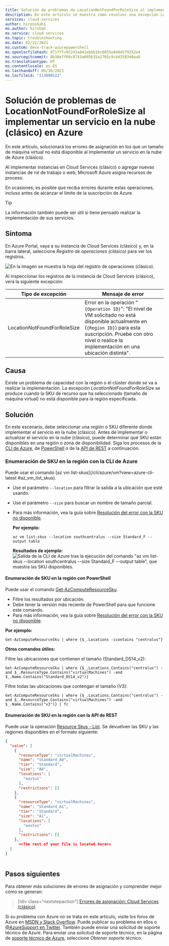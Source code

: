 ```yaml
---
title: Solución de problemas de LocationNotFoundForRoleSize al implementar un servicio en la nube (clásico) en Azure | Microsoft Docs
description: En este artículo se muestra cómo resolver una excepción LocationNotFoundForRoleSize al implementar un servicio en la nube (clásico) en Azure.
services: cloud-services
author: hirenshah1
ms.author: hirshah
ms.service: cloud-services
ms.topic: troubleshooting
ms.date: 02/22/2021
ms.custom: devx-track-azurepowershell
ms.openlocfilehash: 971fffc02241a841ebbb1bc0855e8484579252e4
ms.sourcegitcommit: 8b38eff08c8743a095635a1765c9c44358340aa8
ms.translationtype: HT
ms.contentlocale: es-ES
ms.lasthandoff: 06/30/2021
ms.locfileid: "113090122"
---
```

# <a name="troubleshoot-locationnotfoundforrolesize-when-deploying-a-cloud-service-classic-to-azure"></a>Solución de problemas de LocationNotFoundForRoleSize al implementar un servicio en la nube (clásico) en Azure

En este artículo, solucionará los errores de asignación en los que un tamaño de máquina virtual no está disponible al implementar un servicio en la nube de Azure (clásico).

Al implementar instancias en Cloud Services (clásico) o agregar nuevas instancias de rol de trabajo o web, Microsoft Azure asigna recursos de proceso.

En ocasiones, es posible que reciba errores durante estas operaciones, incluso antes de alcanzar el límite de la suscripción de Azure.

> [!TIP]
> La información también puede ser útil si tiene pensado realizar la implementación de sus servicios.

## <a name="symptom"></a>Síntoma

En Azure Portal, vaya a su instancia de Cloud Services (clásico) y, en la barra lateral, seleccione *Registro de operaciones (clásico)* para ver los registros.

![En la imagen se muestra la hoja del registro de operaciones (clásico).](./media/cloud-services-troubleshoot-location-not-found-for-role-size/cloud-services-troubleshoot-allocation-logs.png)

Al inspeccionar los registros de la instancia de Cloud Services (clásico), verá la siguiente excepción:

|Tipo de excepción  |Mensaje de error  |
|---------|---------|
|LocationNotFoundForRoleSize     |Error en la operación "`{Operation ID}`": "El nivel de VM solicitado no está disponible actualmente en (`{Region ID}`) para esta suscripción. Pruebe con otro nivel o realice la implementación en una ubicación distinta".|

## <a name="cause"></a>Causa

Existe un problema de capacidad con la región o el clúster donde se va a realizar la implementación. La excepción *LocationNotFoundForRoleSize* se produce cuando la SKU de recurso que ha seleccionado (tamaño de máquina virtual) no está disponible para la región especificada.

## <a name="solution"></a>Solución

En este escenario, debe seleccionar una región o SKU diferente donde implementar el servicio en la nube (clásico). Antes de implementar o actualizar el servicio en la nube (clásico), puede determinar qué SKU están disponibles en una región o zona de disponibilidad. Siga los procesos de la [CLI de Azure](#list-skus-in-region-using-azure-cli), de [PowerShell](#list-skus-in-region-using-powershell) o de la [API de REST](#list-skus-in-region-using-rest-api) a continuación.

### <a name="list-skus-in-region-using-azure-cli"></a>Enumeración de SKU en la región con la CLI de Azure

Puede usar el comando [az vm list-skus](/cli/azure/vm?view=azure-cli-latest
#<a name="az_vm_list_skus-command"></a>az_vm_list_skus).

- Use el parámetro `--location` para filtrar la salida a la ubicación que esté usando.
- Use el parámetro `--size` para buscar un nombre de tamaño parcial.
- Para más información, vea la guía sobre [Resolución del error con la SKU no disponible](../azure-resource-manager/templates/error-sku-not-available.md#solution-2---azure-cli).

    **Por ejemplo:**

    ```azurecli
    az vm list-skus --location southcentralus --size Standard_F --output table
    ```

    **Resultados de ejemplo:** ![Salida de la CLI de Azure tras la ejecución del comando "az vm list-skus --location southcentralus --size Standard_F --output table", que muestra las SKU disponibles.](./media/cloud-services-troubleshoot-constrained-allocation-failed/cloud-services-troubleshoot-constrained-allocation-failed-1.png)

#### <a name="list-skus-in-region-using-powershell"></a>Enumeración de SKU en la región con PowerShell

Puede usar el comando [Get-AzComputeResourceSku](/powershell/module/az.compute/get-azcomputeresourcesku).

- Filtre los resultados por ubicación.
- Debe tener la versión más reciente de PowerShell para que funcione este comando.
- Para más información, vea la guía sobre [Resolución del error con la SKU no disponible](../azure-resource-manager/templates/error-sku-not-available.md#solution-1---powershell).

**Por ejemplo:**

```azurepowershell
Get-AzComputeResourceSku | where {$_.Locations -icontains "centralus"}
```

**Otros comandos útiles:**

Filtre las ubicaciones que contienen el tamaño (Standard_DS14_v2):

```azurepowershell
Get-AzComputeResourceSku | where {$_.Locations.Contains("centralus") -and $_.ResourceType.Contains("virtualMachines") -and $_.Name.Contains("Standard_DS14_v2")}
```

Filtre todas las ubicaciones que contengan el tamaño (V3):

```azurepowershell
Get-AzComputeResourceSku | where {$_.Locations.Contains("centralus") -and $_.ResourceType.Contains("virtualMachines") -and $_.Name.Contains("v3")} | fc
```

#### <a name="list-skus-in-region-using-rest-api"></a>Enumeración de SKU en la región con la API de REST

Puede usar la operación [Resource Skus - List](/rest/api/compute/resourceskus/list). Se devuelven las SKU y las regiones disponibles en el formato siguiente:

```json
{
  "value": [
    {
      "resourceType": "virtualMachines",
      "name": "Standard_A0",
      "tier": "Standard",
      "size": "A0",
      "locations": [
        "eastus"
      ],
      "restrictions": []
    },
    {
      "resourceType": "virtualMachines",
      "name": "Standard_A1",
      "tier": "Standard",
      "size": "A1",
      "locations": [
        "eastus"
      ],
      "restrictions": []
    },
      <<The rest of your file is located here>>
  ]
}
    
```

## <a name="next-steps"></a>Pasos siguientes

Para obtener más soluciones de errores de asignación y comprender mejor cómo se generan:

> [!div class="nextstepaction"]
> [Errores de asignación: Cloud Services (clásico)](cloud-services-allocation-failures.md)

Si su problema con Azure no se trata en este artículo, visite los foros de Azure en [MSDN y Stack Overflow](https://azure.microsoft.com/support/forums/). Puede publicar su problema en ellos o [@AzureSupport en Twitter](https://twitter.com/AzureSupport). También puede enviar una solicitud de soporte técnico de Azure. Para enviar una solicitud de soporte técnico, en la página de [soporte técnico de Azure](https://azure.microsoft.com/support/options/), seleccione *Obtener soporte técnico*.
